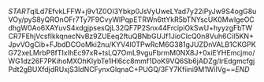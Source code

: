 $START$qlLd7EfvkLFFW+j9v1Z0OI3Ybkp0JsVyUweLYad7y22iPyJw9S4ogG8uVOy/pyS8yQROnOFr7Ty7F9CvyWlPqpETRWn6ttYkR5bTNYscUK0MwIgeOCdhgW0Ao6XAYuvS4xdgjpsesQjL32QF7P2Snx44FrcipiOkSwU+hyyzgFbTWCR7FEhjVcsfIkkqnecNvBz9ZUEeq2ftuQBNbGUJf1JioCIcQ0n8Vuh6CiI5KN+JpvVOgCib+FJbdDCOoMki2nu/KYV4I0TPwRcM6G381gJUZDnVALB1CKGPKG72xeLMrbP8fTIxIhEc97xR+tsLQ7OmL9vguFbrmM0NX8J+0xiEYHEmcjmo/WG1dz26F7PKihoMXOhKIybTe1Hl6cc8mmf1DoK9VQ6Sb6jADZg/IrEdgmcfgjPdt2gBUXfdjdRUxjS3ldNCFynxGlqnaC+PUGQ/3FY7Kfiini9M1WiIVg==$END$